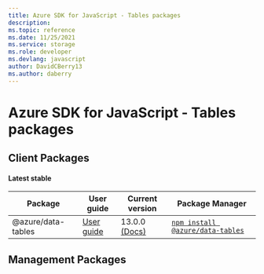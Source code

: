 ```yaml
---
title: Azure SDK for JavaScript - Tables packages
description: 
ms.topic: reference
ms.date: 11/25/2021
ms.service: storage
ms.role: developer
ms.devlang: javascript
author: DavidCBerry13
ms.author: daberry
---
```


# Azure SDK for JavaScript - Tables packages

## Client Packages

#### Latest stable

| Package               | User guide                           | Current version        | Package Manager                |
|-----------------------|--------------------------------------|------------------------|--------------------------------|
| @azure/data-tables  | [User guide](/javascript/sdk-demo/tables/data-tables/azure-data-tables/readme)  | 13.0.0 [(Docs)](/javascript/sdk-demo/tables/data-tables/azure-data-tables/latest-stable)  | [`npm install @azure/data-tables`](https://www.npmjs.com/package/%40azure%2Fdata-tables) |
 

 


 
 

## Management Packages

 

 

 
 
